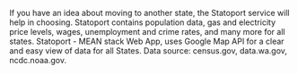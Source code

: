 If you have an idea about moving to another state, the Statoport service will help in choosing.
Statoport contains population data, gas and electricity price levels, wages, unemployment and crime rates, and many more
for all states.
Statoport - MEAN stack Web App, uses Google Map API for a clear and easy view of data for all States.
Data source: census.gov, data.wa.gov, ncdc.noaa.gov.
